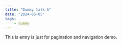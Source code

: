 ```yaml
---
title: "Dummy talk 5"
date: "2024-06-05"
tags:
    - dummy
---
```


This is entry is just for pagination and navigation demo.
